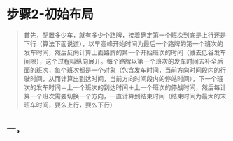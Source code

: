 # 步骤2-初始布局
> 首先，配置多少车，就有多少个路牌，接着确定第一个班次到底是上行还是下行（算法下面说道），以早高峰开始时间为最后一个路牌的第一个班次的发车时间，然后反向计算上面路牌的第一个开始班次的时间（减去低谷发车间隙），这个过程叫纵向展开。每个路牌以第一个班次的发车时间去补全后面的班次，每个班次都是一个对象（包含发车时间，当前方向时间段内的行驶时间，从而计算出到达时间，当前方向时间段内的停站时间），下一个班次的发车时间＝上一个班次的到达时间＋上一个班次的停战时间，然后每计算一个班次需要切换一个方向，一直计算到结束时间（结束时间为最大的末班车时间，要么上行，要么下行）

## 一，